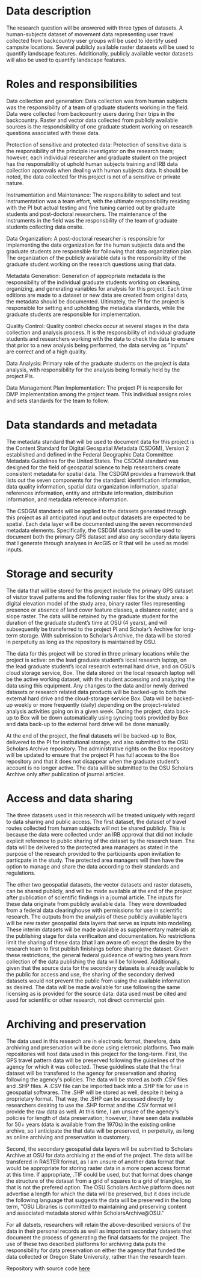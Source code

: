 # Data description

The research question will be answered with three types of datasets. A human-subjects dataset of movement data representing user travel collected from backcountry user groups will be used to identify used campsite locations. Several publicly available raster datasets will be used to quantify landscape features. Additionally, publicly available vector datasets will also be used to quantify landscape features.

# Roles and responsibilities

Data collection and generation:
Data collection was from human subjects was the responsibility of a team of graduate students working in the field. Data were collected from backcountry users during their trips in the backcountry. Raster and vector data collected from publicly available sources is the respondsibility of one graduate student working on research questions associated with these data. 

Protection of sensitive and protected data:
Protection of sensitive data is the responsibility of the principle investigator on the research team; however, each individual researcher and graduate student on the project has the responsibility ot uphold human subjects training and IRB data collection approvals when dealing with human subjects data. It should be noted, the data collected for this project is not of a sensitive or private nature. 

Instrumentation and Maintenance:
The responsibility to select and test instrumentation was a team effort, with the ultimate responsibility residing with the PI but actual testing and fine tuning carried out by graduate students and post-doctoral researchers. The maintenance of the instruments in the field was the responsbility of the team of graduate students collecting data onsite.

Data Organization:
A post-doctoral researcher is responsible for implementing the data organization for the human subjects data and the graduate students are responsible for following that data organization plan. The organization of the publicly available data is the responsibility of the graduate student working on the research questions using that data.

Metadata Generation:
Generation of appropriate metadata is the responsibility of the individual graduate students working on cleaning, organizing, and generating variables for analysis for this project. Each time editions are made to a dataset or new data are created from original data, the metadata should be documented. Ultimately, the PI for the project is responsible for setting and upholding the metadata standards, while the graduate students are responsible for implementation. 

Quality Control:
Quality control checks occur at several stages in the data collection and analysis process. It is the responsibility of individual graduate students and researchers working with the data to check the data to ensure that prior to a new analysis being performed, the data serving as "inputs" are correct and of a high quality.

Data Analysis: 
Primary role of the graduate students on the project is data analysis, with responsibility for the analysis being formally held by the project PIs.  

Data Management Plan Implementation:
The project PI is responsile for DMP implementation among the project team. This individual assigns roles and sets standards for the team to follow.

# Data standards and metadata
The metadata standard that will be used to document data for this project is the Content Standard for Digital Geospatial Metadata (CSDGM), Version 2 established and defined in the Federal Geographic Data Committee Metadata Guidelines for the United States. The CSDGM standard was designed for the field of geospatial science to help researchers create consistent metadata for spatial data. The CSDGM provides a framework that lists out the seven components for the standard: identification information, data quality information, spatial data organization information, spatial references information, entity and attribute information, distribution information, and metadata reference information.

The CSDGM standards will be applied to the datasets generated through this project as all anticipated input and output datasets are expected to be spatial. Each data layer will be documented using the seven recommended metadata elements. Specifically, the CSDGM standards will be used to document both the primary GPS dataset and also any secondary data layers that I generate through analyses in ArcGIS or R that will be used as model inputs.

# Storage and security
The data that will be stored for this project include the primary GPS dataset of visitor travel patterns and the following raster files for the study area: a digital elevation model of the study area, binary raster files representing presence or absence of land cover feature classes, a distance raster, and a slope raster. The data will be retained by the graduate student for the duration of the graduate student’s time at OSU (4 years), and will subsequently be transferred to the project PI and Scholar’s Archive for long-term storage. With submission to Scholar’s Archive, the data will be stored in perpetuity as long as the repository is maintained by OSU.

The data for this project will be stored in three primary locations while the project is active: on the lead graduate student’s local research laptop, on the lead graduate student’s local research external hard drive, and on OSU’s cloud storage service, Box. The data stored on the local research laptop will be the active working dataset, with the student accessing and analyzing the data using this equipment. Any changes to the data and/or newly derived datasets or research related data products will be backed-up to both the external hard drive and the cloud-storage service Box. Data will be backed-up weekly or more frequently (daily) depending on the project-related analysis activities going on in a given week. During the project, data back-up to Box will be down automatically using syncing tools provided by Box and data back-up to the external hard drive will be done manually. 

At the end of the project, the final datasets will be backed-up to Box, delivered to the PI for institutional storage, and also submitted to the OSU Scholars Archive repository. The administrative rights on the Box repository will be updated to ensure that the project PI has full access to the Box repository and that it does not disappear when the graduate student’s account is no longer active. The data will be submitted to the OSU Scholars Archive only after publication of journal articles.  

# Access and data sharing
The three datasets used in this research will be treated uniquely with regard to data sharing and public access. The first dataset, the dataset of travel routes collected from human subjects will not be shared publicly. This is because the data were collected under an IRB approval that did not include explicit reference to public sharing of the dataset by the research team. The data will be delivered to the protected area managers as stated in the purpose of the research provided to the participants upon invitation to particpate in the study. The protected area managers will then have the option to manage and share the data according to their standards and regulations. 

The other two geospatial datasets, the vector datasets and raster datasets, can be shared publicly, and will be made available at the end of the project after publication of scientific findings in a journal article. The inputs for these data originate from publicly available data. They were downloaded from a federal data clearinghouse with permissions for use in scientific research. The outputs from the analysis of these publicly available layers will be new raster geospatial data layers that serve as inputs into modeling. These interim datasets will be made available as supplementary materials at the publishing stage for data verificaiton and documentation. No restrictions limit the sharing of these data (that I am aware of) except the desire by the research team to first publish finishings before sharing the dataset. Given these restrictions, the general federal guideance of waiting two years from collection of the data publishing the data will be followed. Additionally, given that the source data for the secondary datasets is already available to the public for access and use, the sharing of the secondary derived datasets would not prevent the public from using the available information as desired. The data will be made available for use following the same licensing as is provided for the source data: data used must be cited and used for scientific or other research, not direct commercial gain.

# Archiving and preservation
The data used in this research are in electronic format, therefore, data archiving and preservation will be done using eletronic platforms. Two main repositories will host data used in this project for the long-term. First, the GPS travel pattern data will be preserved following the guidelines of the agency for which it was collected. These guidelines state that the final dataset will be transfered to the agency for preservation and sharing following the agency's policies. The data will be stored as both .CSV files and .SHP files. A .CSV file can be imported back into a .SHP file for use in geospatial softwares. The .SHP will be stored as well, despite it being a proprietary format. That way, the .SHP can be accessed directly by researchers desiring to use the .SHP format and the .CSV format will provide the raw data as well. At this time, I am unsure of the agency's policies for length of data preservation; however, I have seen data available for 50+ years (data is available from the 1970s) in the existing online archive, so I anticipate the that data will be preserved, in perpetuity, as long as online archiving and preservation is customery. 

Second, the secondary geospatial data layers will be submitted to Scholars Archive at OSU for data archiving at the end of the project. The data will be transfered in RASTER format, as I am unsure of another data format that would be appropriate for storing raster data in a more open access format at this time. If appropriate, .TIF could be used, but that format does change the structure of the datasat from a grid of squares to a grid of triangles, so that is not the prefered option. The OSU Scholars Archive platform does not advertise a length for which the data will be preserved, but it does include the following language that suggests the data will be preserved in the long term, "OSU Libraries is committed to maintaining and preserving content and associated metadata stored within ScholarsArchive@OSU." 

For all datsets, researchers will retain the above-described versions of the data in their personal records as well as important secondary datasets that document the process of generating the final datsaets for the project. The use of these two described platforms for archiving data puts the responsibility for data preservation on either the agency that funded the data collected or Oregon State University, rather than the research team. 

Repository with source code [here](https://github.com/clarallebot/GRAD521_DMPtemplate)
